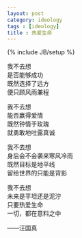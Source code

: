 ```yaml
---
layout: post
category: ideology
tags : [ideology]
title : 热爱生命
---
```

{% include JB/setup %}


我不去想  
是否能够成功  
既然选择了远方  
便只顾风雨兼程  


我不去想  
能否赢得爱情  
既然钟情于玫瑰  
就勇敢地吐露真诚　


我不去想  
身后会不会袭来寒风冷雨  
既然目标是地平线  
留给世界的只能是背影  


我不去想  
未来是平坦还是泥泞  
只要热爱生命  
一切，都在意料之中

——汪国真